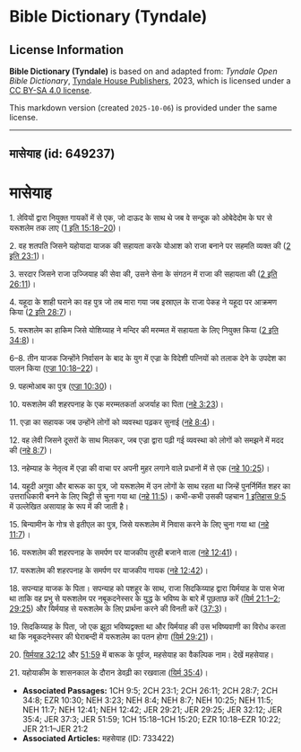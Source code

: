 # Bible Dictionary (Tyndale)

## License Information

**Bible Dictionary (Tyndale)** is based on and adapted from: _Tyndale Open Bible Dictionary_, [Tyndale House Publishers](https://tyndaleopenresources.com/), 2023, which is licensed under a [CC BY-SA 4.0 license](https://creativecommons.org/licenses/by-sa/4.0/legalcode.en).

This markdown version (created `2025-10-06`) is provided under the same license.



--------------------------------

## मासेयाह (id: 649237)

मासेयाह
=======

1\. लेवियों द्वारा नियुक्त गायकों में से एक, जो दाऊद के साथ थे जब वे सन्दूक को ओबेदेदोम के घर से यरूशलेम तक लाए ([1 इति 15:18–20](https://ref.ly/1Chr15:18-1Chr15:20))।

2\. वह शतपति जिसने यहोयादा याजक की सहायता करके योआश को राजा बनाने पर सहमति व्यक्त की ([2 इति 23:1](https://ref.ly/2Chr23:1))।

3\. सरदार जिसने राजा उज्जियाह की सेवा की, उसने सेना के संगठन में राजा की सहायता की ([2 इति 26:11](https://ref.ly/2Chr26:11))।

4\. यहूदा के शाही घराने का वह पुत्र जो तब मारा गया जब इस्राएल के राजा पेकह ने यहूदा पर आक्रमण किया ([2 इति 28:7](https://ref.ly/2Chr28:7))।

5\. यरूशलेम का हाकिम जिसे योशिय्याह ने मन्दिर की मरम्मत में सहायता के लिए नियुक्त किया ([2 इति 34:8](https://ref.ly/2Chr34:8))।

6–8\. तीन याजक जिन्होंने निर्वासन के बाद के युग में एज्रा के विदेशी पत्नियों को तलाक देने के उपदेश का पालन किया ([एज्रा 10:18–22](https://ref.ly/Ezra10:18-Ezra10:22))।

9\. पहत्मोआब का पुत्र ([एज्रा 10:30](https://ref.ly/Ezra10:30))।

10\. यरूशलेम की शहरपनाह के एक मरम्मतकर्ता अजर्याह का पिता ([नहे 3:23](https://ref.ly/Neh3:23))।

11\. एज्रा का सहायक जब उन्होंने लोगों को व्यवस्था पढ़कर सुनाई ([नहे 8:4](https://ref.ly/Neh8:4))।

12\. वह लेवी जिसने दूसरों के साथ मिलकर, जब एज्रा द्वारा पढ़ी गई व्यवस्था को लोगों को समझने में मदद की ([नहे 8:7](https://ref.ly/Neh8:7))।

13\. नहेम्याह के नेतृत्व में एज्रा की वाचा पर अपनी मुहर लगाने वाले प्रधानों में से एक ([नहे 10:25](https://ref.ly/Neh10:25))।

14\. यहूदी अगुवा और बारूक का पुत्र, जो यरूशलेम में उन लोगों के साथ रहता था जिन्हें पुनर्निर्मित शहर का उत्तराधिकारी बनने के लिए चिट्ठी से चुना गया था ([नहे 11:5](https://ref.ly/Neh11:5))। कभी\-कभी उसकी पहचान [1 इतिहास 9:5](https://ref.ly/1Chr9:5) में उल्लेखित असायाह के रूप में की जाती है।

15\. बिन्यामीन के गोत्र से इतीएल का पुत्र, जिसे यरूशलेम में निवास करने के लिए चुना गया था ([नहे 11:7](https://ref.ly/Neh11:7))।

16\. यरूशलेम की शहरपनाह के समर्पण पर याजकीय तुरही बजाने वाला ([नहे 12:41](https://ref.ly/Neh12:41))।

17\. यरूशलेम की शहरपनाह के समर्पण पर याजकीय गायक ([नहे 12:42](https://ref.ly/Neh12:42))।

18\. सपन्याह याजक के पिता। सपन्याह को पशहूर के साथ, राजा सिदकिय्याह द्वारा यिर्मयाह के पास भेजा था ताकि वह प्रभु से यरूशलेम पर नबूकदनेस्सर के युद्ध के भविष्य के बारे में पूछताछ करें ([यिर्म 21:1–2](https://ref.ly/Jer21:1-Jer21:2); [29:25](https://ref.ly/Jer29:25)) और यिर्मयाह से यरूशलेम के लिए प्रार्थना करने की विनती करें ([37:3](https://ref.ly/Jer37:3))।

19\. सिदकिय्याह के पिता, जो एक झूठा भविष्यद्वक्ता था और यिर्मयाह की उस भविष्यवाणी का विरोध करता था कि नबूकदनेस्सर की घेराबन्दी में यरूशलेम का पतन होगा ([यिर्म 29:21](https://ref.ly/Jer29:21))। 

20\. [यिर्मयाह 32:12](https://ref.ly/Jer32:12) और [51:59](https://ref.ly/Jer51:59) में बारूक के पूर्वज, महसेयाह का वैकल्पिक नाम। देखें महसेयाह।

21\. यहोयाकीम के शासनकाल के दौरान डेवढ़ी का रखवाला ([यिर्म 35:4](https://ref.ly/Jer35:4))।

* **Associated Passages:** 1CH 9:5; 2CH 23:1; 2CH 26:11; 2CH 28:7; 2CH 34:8; EZR 10:30; NEH 3:23; NEH 8:4; NEH 8:7; NEH 10:25; NEH 11:5; NEH 11:7; NEH 12:41; NEH 12:42; JER 29:21; JER 29:25; JER 32:12; JER 35:4; JER 37:3; JER 51:59; 1CH 15:18–1CH 15:20; EZR 10:18–EZR 10:22; JER 21:1–JER 21:2
* **Associated Articles:** महसेयाह  (ID: 733422)

